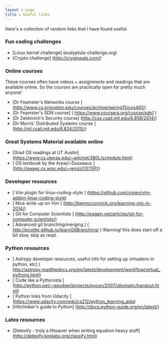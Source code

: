 ```yaml
---
layout : page
title : Useful links
---
```


Here's a collection of random links that I have found useful. 

### Fun coding challenges
- [Linux kernel challenge] (eudyptula-challenge.org)
- [Crypto challenge] (http://cryptopals.com/)

### Online courses
These courses often have videos + assignments and readings that are available online. So the courses are practically open for pretty much anyone!
- [Dr Feamster's Networks course ] (http://www.cs.princeton.edu/courses/archive/spring15/cos461/)
- [Dr Feamster's SDN course] ( https://www.coursera.org/course/sdn1 )
- [Dr Zeldovich's Security course] (http://css.csail.mit.edu/6.858/2014/)
- [Dr Morris' Distributed Systems course ] (http://nil.csail.mit.edu/6.824/2015/)

### Great Systems Material available online
- [Grad OS readings at UT Austin] (https://www.cs.utexas.edu/~witchel/380L/schedule.html)
- [ OS textbook by the Arpaci-Dusseaus ] (http://pages.cs.wisc.edu/~remzi/OSTEP/)

### Developer resources
- [ Vim plugin for linux-coding-style ] (https://github.com/vivien/vim-addon-linux-coding-style)
- [ Nice write-up on Vim ] (http://benmccormick.org/learning-vim-in-2014/)
- [ Git for Computer Scientists ] (http://eagain.net/articles/git-for-computer-scientists/)
- [ Advanced git branching/merging ] ( http://pcottle.github.io/learnGitBranching/ ) Warning! this does start off a bit slow, skip as reqd.

### Python resources
- [ Astropy developer resources, useful info for setting up virtualenv in python, etc] ( http://astropy.readthedocs.org/en/latest/development/workflow/virtual_pythons.html)
- [ Code like a Pythonista ] (http://python.net/~goodger/projects/pycon/2007/idiomatic/handout.html)
- [ Python links from Udacity ] (https://www.udacity.com/wiki/cs212/python_learning_aids)
- [Hitchhiker's guide to Python] (http://docs.python-guide.org/en/latest/)

### Latex resources
- [Detexify - truly a lifesaver when writing equation heavy stuff] (http://detexify.kirelabs.org/classify.html)


